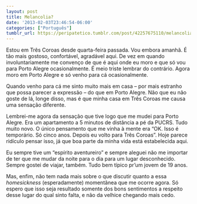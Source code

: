 ```yaml
---
layout: post
title: Melancolia?
date: '2013-02-03T23:46:54-06:00'
categories: ["Português"]
tumblr_url: https://peripatetico.tumblr.com/post/42257675110/melancolia
---
```

Estou em Três Coroas desde quarta-feira passada. Vou embora amanhã. É tão mais gostoso, confortável, agradável aqui. De vez em quando involuntariamente me convenço de que é aqui onde eu moro e que só vou para Porto Alegre ocasionalmente. É meio triste lembrar do contrário. Agora moro em Porto Alegre e só venho para cá ocasionalmente.

Quando venho para cá me sinto muito mais em casa – por mais estranho que possa parecer a expressão – do que em Porto Alegre. Não que eu não goste de lá, longe disso, mas é que minha casa em Três Coroas me causa uma sensação diferente.

Lembrei-me agora da sensação que tive logo que me mudei para Porto Alegre. Era um apartamento a 5 minutos de distância a pé da PUCRS. Tudo muito novo. O único pensamento que me vinha à mente era “OK. Isso é temporário. Só cinco anos. Depois eu volto para Três Coroas”. Hoje parece ridículo pensar isso, já que boa parte da minha vida está estabelecida aqui.

Eu sempre tive um “espírito aventureiro” e sempre aleguei não me importar de ter que me mudar da noite para o dia para um lugar desconhecido. Sempre gostei de viajar, também. Tudo bem típico pr’um jovem de 19 anos.

Mas, enfim, não tem nada mais sobre o que discutir quanto a essa _homesickness_ (esperadamente) momentânea que me ocorre agora. Só espero que isso seja resultado somente dos bons sentimentos a respeito desse lugar do qual sinto falta, e não da velhice chegando mais cedo.

